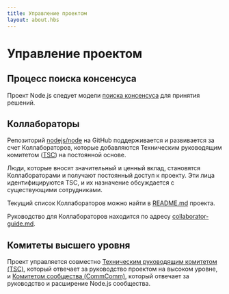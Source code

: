 ```yaml
---
title: Управление проектом
layout: about.hbs
---
```


# Управление проектом

## Процесс поиска консенсуса

Проект Node.js следует модели [поиска консенсуса](https://en.wikipedia.org/wiki/Consensus-seeking_decision-making) для принятия решений.

## Коллабораторы

Репозиторий [nodejs/node](https://github.com/nodejs/node) на GitHub поддерживается и развивается за счет Коллабораторов, которые добавляются Техническим руководящим комитетом ([TSC](https://github.com/nodejs/TSC)) на постоянной основе.

Люди, которые вносят значительный и ценный вклад, становятся Коллабораторами и получают постоянный доступ к проекту. Эти лица идентифицируются TSC, и их назначение обсуждается с существующими сотрудниками.

Текущий список Коллабораторов можно найти в [README.md](https://github.com/nodejs/node/blob/master/README.md#current-project-team-members) проекта.

Руководство для Коллабораторов находится по адресу [collaborator-guide.md](https://github.com/nodejs/node/blob/master/doc/contributing/collaborator-guide.md).

## Комитеты высшего уровня

Проект управляется совместно [Техническим руководящим комитетом (TSC)](https://github.com/nodejs/TSC/blob/master/TSC-Charter.md), который отвечает за руководство проектом на высоком уровне, и [Комитетом сообщества (CommComm)](https://github.com/nodejs/community-committee/blob/master/Community-Committee-Charter.md), который отвечает за руководство и расширение Node.js сообщества.
